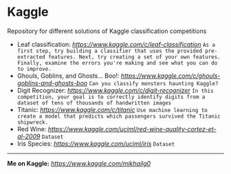 # Kaggle

Repository for different solutions of Kaggle classification competitions

- Leaf classification: _https://www.kaggle.com/c/leaf-classification_
`As a first step, try building a classifier that uses the provided pre-extracted features. Next, try creating a set of your own features. Finally, examine the errors you're making and see what you can do to improve.`
- Ghouls, Goblins, and Ghosts... Boo!: _https://www.kaggle.com/c/ghouls-goblins-and-ghosts-boo_
`Can you classify monsters haunting Kaggle?`
- Digit Recognizer: _https://www.kaggle.com/c/digit-recognizer_
`In this competition, your goal is to correctly identify digits from a dataset of tens of thousands of handwritten images`
- Titanic: _https://www.kaggle.com/c/titanic_
`Use machine learning to create a model that predicts which passengers survived the Titanic shipwreck.`
- Red Wine: _https://www.kaggle.com/uciml/red-wine-quality-cortez-et-al-2009_
`Dataset`
- Iris Species: _https://www.kaggle.com/uciml/iris_
`Dataset`
---

**Me on Kaggle:** _https://www.kaggle.com/mikhailg0_
